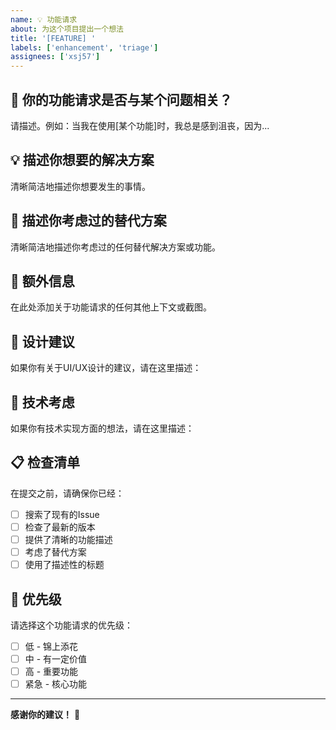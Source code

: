 ```yaml
---
name: 💡 功能请求
about: 为这个项目提出一个想法
title: '[FEATURE] '
labels: ['enhancement', 'triage']
assignees: ['xsj57']
---
```


## 🎯 你的功能请求是否与某个问题相关？

请描述。例如：当我在使用[某个功能]时，我总是感到沮丧，因为...

## 💡 描述你想要的解决方案

清晰简洁地描述你想要发生的事情。

## 🔄 描述你考虑过的替代方案

清晰简洁地描述你考虑过的任何替代解决方案或功能。

## 📱 额外信息

在此处添加关于功能请求的任何其他上下文或截图。

## 🎨 设计建议

如果你有关于UI/UX设计的建议，请在这里描述：

## 🔧 技术考虑

如果你有技术实现方面的想法，请在这里描述：

## 📋 检查清单

在提交之前，请确保你已经：

- [ ] 搜索了现有的Issue
- [ ] 检查了最新的版本
- [ ] 提供了清晰的功能描述
- [ ] 考虑了替代方案
- [ ] 使用了描述性的标题

## 🚀 优先级

请选择这个功能请求的优先级：
- [ ] 低 - 锦上添花
- [ ] 中 - 有一定价值
- [ ] 高 - 重要功能
- [ ] 紧急 - 核心功能

---

**感谢你的建议！** 🎉 